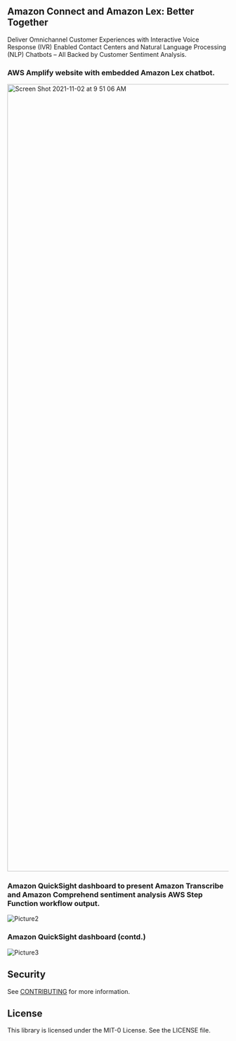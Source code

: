 ## Amazon Connect and Amazon Lex: Better Together

Deliver Omnichannel Customer Experiences with Interactive Voice Response (IVR) Enabled Contact Centers and Natural Language Processing (NLP) Chatbots – All Backed by Customer Sentiment Analysis.

### AWS Amplify website with embedded Amazon Lex chatbot.
<img width="1792" alt="Screen Shot 2021-11-02 at 9 51 06 AM" src="https://user-images.githubusercontent.com/73256380/139909837-a25e9116-9a94-4f91-a10a-8d8cb3b1a3bf.png">

### Amazon QuickSight dashboard to present Amazon Transcribe and Amazon Comprehend sentiment analysis AWS Step Function workflow output.
![Picture2](https://user-images.githubusercontent.com/73256380/139908986-579d1b7e-c012-4828-b845-3c6622e27139.png)

### Amazon QuickSight dashboard (contd.)
![Picture3](https://user-images.githubusercontent.com/73256380/139909031-18f50f30-872b-48f2-bf4f-7ec66994ef4e.png)

## Security

See [CONTRIBUTING](CONTRIBUTING.md#security-issue-notifications) for more information.

## License

This library is licensed under the MIT-0 License. See the LICENSE file.

